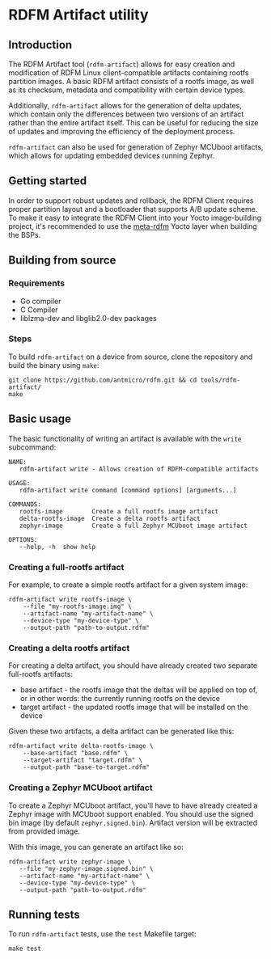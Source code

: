 # RDFM Artifact utility

## Introduction

The RDFM Artifact tool (`rdfm-artifact`) allows for easy creation and modification of RDFM Linux client-compatible artifacts containing rootfs partition images. 
A basic RDFM artifact consists of a rootfs image, as well as its checksum, metadata and compatibility with certain device types.

Additionally, `rdfm-artifact` allows for the generation of delta updates, which contain only the differences between two versions of an artifact rather than the entire artifact itself.
This can be useful for reducing the size of updates and improving the efficiency of the deployment process.

`rdfm-artifact` can also be used for generation of Zephyr MCUboot artifacts, which allows for updating embedded devices running Zephyr.

## Getting started

In order to support robust updates and rollback, the RDFM Client requires proper partition layout and a bootloader that supports A/B update scheme. To make it easy to integrate the RDFM Client into your Yocto image-building project, it's recommended to use the [meta-rdfm](https://github.com/antmicro/meta-antmicro/tree/master/meta-rdfm) Yocto layer when building the BSPs.

## Building from source

### Requirements

* Go compiler
* C Compiler
* liblzma-dev and libglib2.0-dev packages

### Steps

To build `rdfm-artifact` on a device from source, clone the repository and build the binary using `make`:

```
git clone https://github.com/antmicro/rdfm.git && cd tools/rdfm-artifact/
make
```

## Basic usage

The basic functionality of writing an artifact is available with the `write` subcommand:

```
NAME:
   rdfm-artifact write - Allows creation of RDFM-compatible artifacts

USAGE:
   rdfm-artifact write command [command options] [arguments...]

COMMANDS:
   rootfs-image        Create a full rootfs image artifact
   delta-rootfs-image  Create a delta rootfs artifact
   zephyr-image        Create a full Zephyr MCUboot image artifact

OPTIONS:
   --help, -h  show help
```

### Creating a full-rootfs artifact

For example, to create a simple rootfs artifact for a given system image:

```
rdfm-artifact write rootfs-image \
	--file "my-rootfs-image.img" \
	--artifact-name "my-artifact-name" \
	--device-type "my-device-type" \
	--output-path "path-to-output.rdfm"
```

### Creating a delta rootfs artifact

For creating a delta artifact, you should have already created two separate full-rootfs artifacts:

- base artifact - the rootfs image that the deltas will be applied on top of, or in other words: the currently running rootfs on the device
- target artifact - the updated rootfs image that will be installed on the device

Given these two artifacts, a delta artifact can be generated like this:

```
rdfm-artifact write delta-rootfs-image \
    --base-artifact "base.rdfm" \
    --target-artifact "target.rdfm" \
    --output-path "base-to-target.rdfm"
```

### Creating a Zephyr MCUboot artifact

To create a Zephyr MCUboot artifact, you'll have to have already created a Zephyr image with MCUboot support enabled.
You should use the signed bin image (by default `zephyr.signed.bin`).
Artifact version will be extracted from provided image.

With this image, you can generate an artifact like so:

```
rdfm-artifact write zephyr-image \
   --file "my-zephyr-image.signed.bin" \
   --artifact-name "my-artifact-name" \
   --device-type "my-device-type" \
   --output-path "path-to-output.rdfm"
```

## Running tests

To run `rdfm-artifact` tests, use the `test`  Makefile target:

```
make test
```

